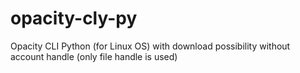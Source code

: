 # opacity-cly-py
Opacity CLI Python (for Linux OS) with download possibility without account handle (only file handle is used)

